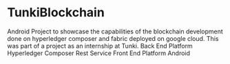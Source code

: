 # TunkiBlockchain
Android Project to showcase the capabilities of the blockchain development done on hyperledger composer and fabric deployed on google cloud. This was part of a project as an internship at Tunki.
Back End Platform
Hyperledger Composer Rest Service
Front End Platform
Android
